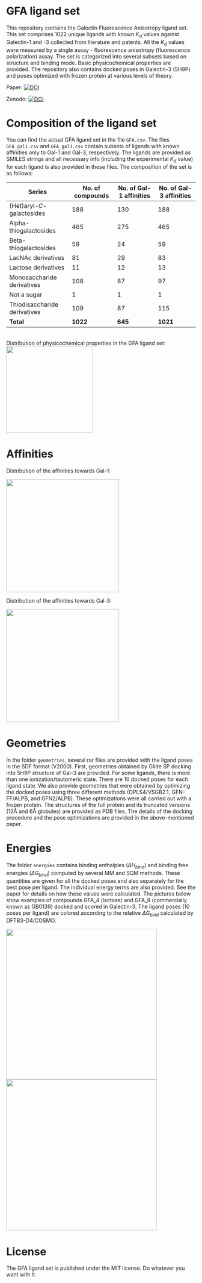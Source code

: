 # GFA ligand set

This repository contains the Galectin Fluorescence Anisotropy ligand set. This set comprises 1022 unique ligands with known $K_d$ values against Galectin-1 and -3 collected from literature and patents. All the $K_d$ values were measured by a single assay - fluorescence anisotropy (fluorescence polarization) assay. The set is categorized into several subsets based on structure and binding mode. Basic physicochemical properties are provided. The repository also contains docked poses in Galectin-3 (5H9P) and poses optimized with frozen protein at various levels of theory.

Paper: [![DOI](https://img.shields.io/badge/DOI-10.1021/acs.jcim.4c01659-green)](https://doi.org/10.1021/acs.jcim.4c01659)

Zenodo: [![DOI](https://zenodo.org/badge/853766036.svg)](https://doi.org/10.5281/zenodo.14585059)




# Composition of the ligand set

You can find the actual GFA ligand set in the file `GFA.csv`. The files `GFA_gal1.csv` and `GFA_gal3.csv` contain subsets of ligands with known affinities only to Gal-1 and Gal-3, respectively. The ligands are provided as SMILES strings and all necessary info (including the experimental $K_d$ value) for each ligand is also provided in these files. The composition of the set is as follows:



Series | No. of compounds | No. of Gal-1 affinities | No. of Gal-3 affinities 
--- | --- | --- | --- 
(Het)aryl-*C*-galactosides | 188 | 130 | 188
Alpha-thiogalactosides | 465 | 275 | 465
Beta-thiogalactosides | 59 | 24 | 59
LacNAc derivatives | 81 | 29 | 83
Lactose derivatives | 11 | 12 | 13
Monosaccharide derivatives | 108 | 87 | 97
Not a sugar | 1 | 1 | 1
Thiodisaccharide derivatives | 109 | 87 | 115
**Total** | **1022** | **645** | **1021**

<br>
Distribution of physicochemical properties in the GFA ligand set:

<img src="https://github.com/user-attachments/assets/d84abb8b-5934-4b3d-a651-201d3f9f1145" height="230">




# Affinities

Distribution of the affinities towards Gal-1:

<img src="https://github.com/user-attachments/assets/769e5730-f661-48bc-9f06-1a5fb7626918" height="300">

Distribution of the affinities towards Gal-3:

<img src="https://github.com/user-attachments/assets/a80fe860-f8ae-4a25-8bac-70b146e857ba" height="300">


# Geometries

In the folder `geometries`, several rar files are provided with the ligand poses in the SDF format (V2000). First, geometries obtained by Glide SP docking into 5H9P structure of Gal-3 are provided. For some ligands, there is more than one ionization/tautomeric state. There are 10 docked poses for each ligand state. We also provide geometries that were obtained by optimizing the docked poses using three different methods (OPLS4/VSGB2.1, GFN-FF/ALPB, and GFN2/ALPB). These optimizations were all carried out with a frozen protein. The structures of the full protein and its truncated versions (12Å and 6Å globules) are provided as PDB files. The details of the docking procedure and the pose optimizations are provided in the above-mentioned paper.

# Energies

The folder `energies` contains binding enthalpies ($\Delta H_{bind}$) and binding free energies ($\Delta G_{bind}$) computed by several MM and SQM methods. These quantities are given for all the docked poses and also separately for the best pose per ligand. The individual energy terms are also provided. See the paper for details on how these values were calculated. The pictures below show examples of compounds GFA_4 (lactose) and GFA_8 (commercially known as GB0139) docked and scored in Galectin-3. The ligand poses (10 poses per ligand) are colored according to the relative $\Delta G_{bind}$ calculated by DFTB3-D4/COSMO. 

<img src="https://github.com/user-attachments/assets/0f4e76f7-6594-4a62-8891-55ebea55b2ee" height="400">
<img src="https://github.com/user-attachments/assets/72976dee-295e-415b-bdd9-a78f134bba05" height="400">



# License

The GFA ligand set is published under the MIT license. Do whatever you want with it.

